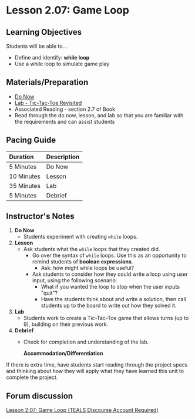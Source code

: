 # Lesson 2.07: Game Loop

## Learning Objectives

Students will be able to...

* Define and identify: **while loop**
* Use a while loop to simulate game play

## Materials/Preparation

* [Do Now](do_now.md)
* [Lab - Tic-Tac-Toe Revisited](lab.md)
* Associated Reading - section 2.7 of Book
* Read through the do now, lesson, and lab so that you are familiar with the requirements and can assist students

## Pacing Guide

| **Duration** | **Description** |
| :--- | :--- |
| 5 Minutes | Do Now |
| 10 Minutes | Lesson |
| 35 Minutes | Lab |
| 5 Minutes | Debrief |

## Instructor's Notes

1. **Do Now**
   * Students experiment with creating `while` loops.
2. **Lesson**
   * Ask students what the `while` loops that they created did. 
     * Go over the syntax of `while` loops. Use this as an opportunity to remind students of **boolean expressions**.
       * Ask: how might while loops be useful?
     * Ask students to consider how they could write a loop using user input, using the following scenario:
       * What if you wanted the loop to stop when the user inputs "quit"? 
       * Have the students think about and write a solution, then call students up to the board to write out how they solved it.
3. **Lab**
   * Students work to create a Tic-Tac-Toe game that allows turns \(up to 9\), building on their previous work.
4. **Debrief**
   * Check for completion and understanding of the lab. 

     **Accommodation/Differentiation**

If there is extra time, have students start reading through the project specs and thinking about how they will apply what they have learned this unit to complete the project.

## Forum discussion

[Lesson 2:07: Game Loop \(TEALS Discourse Account Required\)](https://forums.tealsk12.org/c/2nd-semester-unit-2/lesson-2-07-game-loop)

